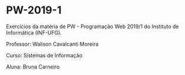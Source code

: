 # PW-2019-1

Exercícios da matéria de PW - Programação Web 2019/1 do Instituto de Informática (INF-UFG).

Professor: Walison Cavalcanti Moreira

Curso: Sistemas de Informação

Aluna: Bruna Carneiro
